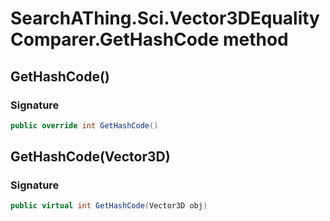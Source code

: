 # SearchAThing.Sci.Vector3DEqualityComparer.GetHashCode method
## GetHashCode()
### Signature
```csharp
public override int GetHashCode()
```
## GetHashCode(Vector3D)
### Signature
```csharp
public virtual int GetHashCode(Vector3D obj)
```
